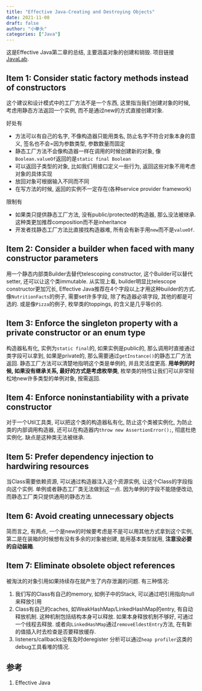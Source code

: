 ```yaml
---
title: "Effective Java-Creating and Destroying Objects"
date: 2021-11-08
draft: false
author: "小拳头"
categories: ["Java"]
---
```


这是Effective Java第二章的总结, 主要涵盖对象的创建和销毁. 项目链接[JavaLab](https://github.com/huanruiz/JavaLab).

## Item 1: Consider static factory methods instead of constructors
这个建议和设计模式中的工厂方法不是一个东西, 这里指当我们创建对象的时候, 考虑用静态方法返回一个实例, 而不是通过new的方式直接创建对象. 

好处有
- 方法可以有自己的名字, 不像构造器只能用类名, 防止名字不符合对象本身的意义, 签名也不会=因为参数类型, 参数数量而固定
- 静态工厂方法不会像构造器一样在调用的时候创建新的对象, 像`Boolean.valueOf`返回的是`static final Boolean`
- 可以返回子类型的对象, 比如我们用接口定义一些行为, 返回这些对象不用考虑对象的具体实现
- 放回对象可根据输入不同而不同
- 在写方法的时候, 返回的实例不一定存在(各种service provider framework)

限制有
- 如果类只提供静态工厂方法, 没有public/protected的构造器, 那么没法被继承. 这种类更加推荐composition而不是inheritance
- 开发者找静态工厂方法比直接找构造器难, 所有会有新手用`new`而不是`valueOf`.

## Item 2: Consider a builder when faced with many constructor parameters
用一个静态内部类Builder去替代telescoping constructor, 这个Builder可以替代setter, 还可以让这个类immutable. 从实现上看, builder明显比telescope constructor更加冗长, Effective Java推荐在4个字段以上才用这种builder的方式. 像`NutritionFacts`的例子, 需要set许多字段, 除了构造器必填字段, 其他的都是可选的. 或是像`Pizza`的例子, 枚举类的toppings, 的含义是几乎等价的.

## Item 3: Enforce the singleton property with a private constructor or an enum type
构造器私有化, 实例为`static final`的, 如果实例是public的, 那么调用时直接通过类字段可以拿到, 如果是private的, 那么需要通过`getInstance()`的静态工厂方法返回. 静态工厂方法可以清楚地指明这个类是单例的, 并且灵活度更高. **用单例的时候, 如果没有继承关系, 最好的方式是考虑枚举类**, 枚举类的特性让我们可以非常轻松地new许多类型的单例对象, 按需返回.

## Item 4: Enforce noninstantiability with a private constructor
对于一个Util工具类, 可以把这个类的构造器私有化, 防止这个类被实例化, 为防止类的内部调用构造器, 还可以在构造器内`throw new AssertionError();`, 彻底杜绝实例化. 缺点是这种类无法被继承.

## Item 5: Prefer dependency injection to hardwiring resources
当Class需要依赖资源, 可以通过构造器注入这个资源实例, 让这个Class的字段指向这个实例. 单例或者静态工厂类无法做到这一点. 因为单例的字段不能随便改动, 而静态工厂类只提供通用的静态方法.

## Item 6: Avoid creating unnecessary objects
简而言之, 有两点, 一个是new的时候要考虑是不是可以用其他方式拿到这个实例, 第二是在装箱的时候想有没有多余的对象被创建, 能用基本类型就用, **注意没必要的自动装箱**. 

## Item 7: Eliminate obsolete object references
被淘汰的对象引用如果持续存在就产生了内存泄漏的问题. 有三种情况: 
1. 我们写的Class有自己的memory, 如例子中的Stack, 可以通过吧引用指向null来释放引用
2. Class有自己的caches, 如WeakHashMap/LinkedHashMap的entry, 有自动释放机制. 这种机制包括结构本身可以释放. 如果本身释放机制不够好, 可通过一个线程去释放. 或者向`LinkedHashMap`通过`removeEldestEntry`方法, 在有新的值插入时去检查是否要释放缓存.
3. listeners/callbacks没有及时deregister
分析可以通过`heap profiler`这类的debug工具看堆的情况.

## 参考
1. Effective Java